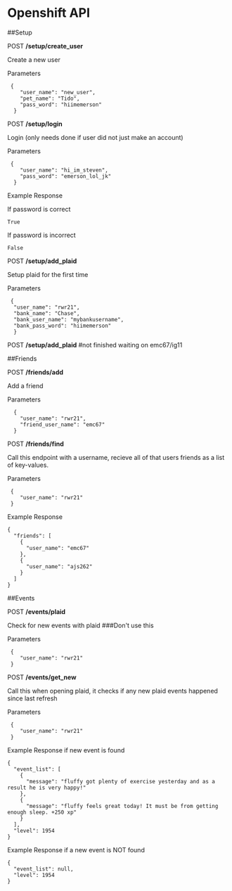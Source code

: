 # Openshift API

##Setup

POST **/setup/create_user**  

Create a new user


Parameters  
 
```
 {
    "user_name": "new_user",  
    "pet_name": "Tido",  
    "pass_word": "hiimemerson"  
  }  
```

POST **/setup/login**  

Login (only needs done if user did not just make an account) 


Parameters  
 
```
 {
    "user_name": "hi_im_steven",  
    "pass_word": "emerson_lol_jk"  
  }  
 ```
 
Example Response

If password is correct   
```
True
```

If password is incorrect   
```
False
```

POST **/setup/add_plaid**  

Setup plaid for the first time  

Parameters  

```
 {  
  "user_name": "rwr21",
  "bank_name": "Chase",  
  "bank_user_name": "mybankusername",     
  "bank_pass_word": "hiimemerson"  
  }  
```


POST **/setup/add_plaid**  #not finished waiting on emc67/ig11




##Friends

POST **/friends/add**

Add a friend

Parameters  


```
  {  
    "user_name": "rwr21",  
    "friend_user_name": "emc67" 
  }  
```

POST **/friends/find**   

Call this endpoint with a username, recieve all of that users friends as a list of key-values.

Parameters  


```
 {  
    "user_name": "rwr21"  
 }  
```

Example Response

```
{
  "friends": [
    {
      "user_name": "emc67"
    },
    {
      "user_name": "ajs262"
    }
  ]
}
``` 

##Events

POST **/events/plaid**   

Check for new events with plaid ###Don't use this

Parameters  

```
 {  
    "user_name": "rwr21"  
 }  
```

POST **/events/get_new**   

Call this when opening plaid, it checks if any new plaid events happened since last refresh

Parameters  

```
 {  
    "user_name": "rwr21"  
 }  
```

Example Response  if new event is found

```
{
  "event_list": [
    {
      "message": "fluffy got plenty of exercise yesterday and as a result he is very happy!"
    },
    {
      "message": "fluffy feels great today! It must be from getting enough sleep. +250 xp"
    }
  ],
  "level": 1954
}
```


Example Response if a new event is NOT found 
```
{
  "event_list": null,
  "level": 1954
}
```










